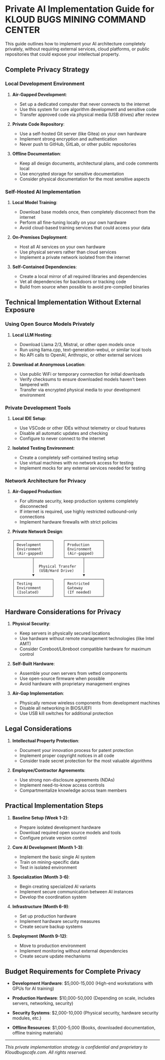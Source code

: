 # Private AI Implementation Guide for KLOUD BUGS MINING COMMAND CENTER

This guide outlines how to implement your AI architecture completely privately, without requiring external services, cloud platforms, or public repositories that could expose your intellectual property.

## Complete Privacy Strategy

### Local Development Environment

1. **Air-Gapped Development**:
   - Set up a dedicated computer that never connects to the internet
   - Use this system for core algorithm development and sensitive code
   - Transfer approved code via physical media (USB drives) after review

2. **Private Code Repository**:
   - Use a self-hosted Git server (like Gitea) on your own hardware
   - Implement strong encryption and authentication
   - Never push to GitHub, GitLab, or other public repositories

3. **Offline Documentation**:
   - Keep all design documents, architectural plans, and code comments local
   - Use encrypted storage for sensitive documentation
   - Consider physical documentation for the most sensitive aspects

### Self-Hosted AI Implementation

1. **Local Model Training**:
   - Download base models once, then completely disconnect from the internet
   - Perform all fine-tuning locally on your own hardware
   - Avoid cloud-based training services that could access your data

2. **On-Premises Deployment**:
   - Host all AI services on your own hardware
   - Use physical servers rather than cloud services
   - Implement a private network isolated from the internet

3. **Self-Contained Dependencies**:
   - Create a local mirror of all required libraries and dependencies
   - Vet all dependencies for backdoors or tracking code
   - Build from source when possible to avoid pre-compiled binaries

## Technical Implementation Without External Exposure

### Using Open Source Models Privately

1. **Local LLM Hosting**:
   - Download Llama 2/3, Mistral, or other open models once
   - Run using llama.cpp, text-generation-webui, or similar local tools
   - No API calls to OpenAI, Anthropic, or other external services

2. **Download at Anonymous Location**:
   - Use public WiFi or temporary connection for initial downloads
   - Verify checksums to ensure downloaded models haven't been tampered with
   - Transfer via encrypted physical media to your development environment

### Private Development Tools

1. **Local IDE Setup**:
   - Use VSCode or other IDEs without telemetry or cloud features
   - Disable all automatic updates and checking
   - Configure to never connect to the internet

2. **Isolated Testing Environment**:
   - Create a completely self-contained testing setup
   - Use virtual machines with no network access for testing
   - Implement mocks for any external services needed for testing

### Network Architecture for Privacy

1. **Air-Gapped Production**:
   - For ultimate security, keep production systems completely disconnected
   - If internet is required, use highly restricted outbound-only connections
   - Implement hardware firewalls with strict policies

2. **Private Network Design**:
   ```
   ┌─────────────────┐    ┌─────────────────┐
   │ Development     │    │ Production      │
   │ Environment     │    │ Environment     │
   │ (Air-gapped)    │    │ (Air-gapped)    │
   └────────┬────────┘    └────────┬────────┘
            │                      │
            │  Physical Transfer   │
            │  (USB/Hard Drive)    │
            ▼                      ▼
   ┌─────────────────┐    ┌─────────────────┐
   │ Testing         │    │ Restricted      │
   │ Environment     │    │ Gateway         │
   │ (Isolated)      │    │ (If needed)     │
   └─────────────────┘    └─────────────────┘
   ```

## Hardware Considerations for Privacy

1. **Physical Security**:
   - Keep servers in physically secured locations
   - Use hardware without remote management technologies (like Intel AMT)
   - Consider Coreboot/Libreboot compatible hardware for maximum control

2. **Self-Built Hardware**:
   - Assemble your own servers from vetted components
   - Use open-source firmware when possible
   - Avoid hardware with proprietary management engines

3. **Air-Gap Implementation**:
   - Physically remove wireless components from development machines
   - Disable all networking in BIOS/UEFI
   - Use USB kill switches for additional protection

## Legal Considerations

1. **Intellectual Property Protection**:
   - Document your innovation process for patent protection
   - Implement proper copyright notices in all code
   - Consider trade secret protection for the most valuable algorithms

2. **Employee/Contractor Agreements**:
   - Use strong non-disclosure agreements (NDAs)
   - Implement need-to-know access controls
   - Compartmentalize knowledge across team members

## Practical Implementation Steps

1. **Baseline Setup (Week 1-2)**:
   - Prepare isolated development hardware
   - Download required open source models and tools
   - Configure private version control

2. **Core AI Development (Month 1-3)**:
   - Implement the basic single AI system
   - Train on mining-specific data
   - Test in isolated environment

3. **Specialization (Month 3-6)**:
   - Begin creating specialized AI variants
   - Implement secure communication between AI instances
   - Develop the coordination system

4. **Infrastructure (Month 6-9)**:
   - Set up production hardware
   - Implement hardware security measures
   - Create secure backup systems

5. **Deployment (Month 9-12)**:
   - Move to production environment
   - Implement monitoring without external dependencies
   - Create secure update mechanisms

## Budget Requirements for Complete Privacy

- **Development Hardware**: $5,000-15,000
  (High-end workstations with GPUs for AI training)
  
- **Production Hardware**: $10,000-50,000
  (Depending on scale, includes servers, networking, security)
  
- **Security Systems**: $2,000-10,000
  (Physical security, hardware security modules, etc.)
  
- **Offline Resources**: $1,000-5,000
  (Books, downloaded documentation, offline training materials)

---

*This private implementation strategy is confidential and proprietary to Kloudbugscafe.com. All rights reserved.*